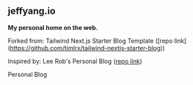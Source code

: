 ## jeffyang.io

**My personal home on the web.**

Forked from: 
Tailwind Next.js Starter Blog Template ([repo link] (https://github.com/timlrx/tailwind-nextjs-starter-blog))

Inspired by: 
Lee Rob's Personal Blog ([repo link](https://github.com/leerob/leerob.io))

Personal Blog

